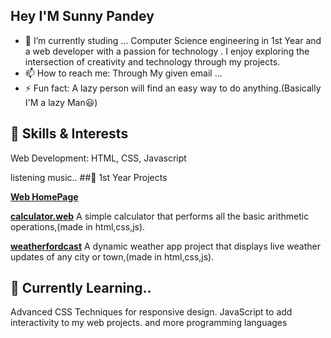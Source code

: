 ## Hey I'M Sunny Pandey 
- 🔭 I’m currently studing ...
 Computer Science engineering  in 1st Year and a  web developer with a passion for technology . I enjoy exploring the intersection of creativity and technology through my projects. 
- 📫 How to reach me: Through My given email ...
- ⚡ Fun fact: A lazy person will find an easy way to do anything.(Basically I'M a lazy Man😃)

 ## 🌟 Skills & Interests
Web Development: HTML, CSS, Javascript

listening music..
##🚀 1st Year Projects

**[Web HomePage](https://web-dev-projects-pmds-6pd2vv3sa-sunnypandey24s-projects.vercel.app/)**

**[calculator.web](calculator-web-beta.vercel.app)**
A simple calculator that performs all the basic arithmetic operations,(made in html,css,js).


**[weatherfordcast](weatherfordcast.vercel.app)**
A dynamic weather app project that displays live weather updates of any city or town,(made in html,css,js).

## 📘 Currently Learning..
Advanced CSS Techniques for responsive design.
JavaScript to add interactivity to my web projects.
and more programming languages




